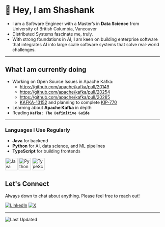 # 👋 Hey, I am Shashank

- I am a Software Engineer with a Master’s in **Data Science** from University of British Columbia, Vancouver
- Distributed Systems fascinate me, truly.
- With strong foundations in AI, I am keen on building enterprise software that integrates AI into large scale software systems that solve real-world challenges.
  
---

## What I am currently doing

- Working on Open Source Issues in Apache Kafka:
  - https://github.com/apache/kafka/pull/20149
  - https://github.com/apache/kafka/pull/20254
  - https://github.com/apache/kafka/pull/20285
  - [KAFKA-13152](https://issues.apache.org/jira/browse/KAFKA-13152) and planning to complete [KIP-770](https://cwiki.apache.org/confluence/pages/viewpage.action?pageId=186878390)
- Learning about **Apache Kafka** in depth
- Reading **`Kafka: The Definitive Guide`**


---

### Languages I Use Regularly

- **Java** for backend 
- **Python** for AI, data science, and ML pipelines  
- **TypeScript** for building frontends

<p align="left">
  <img src="https://cdn.jsdelivr.net/gh/devicons/devicon/icons/java/java-original.svg" alt="Java" width="40" height="40"/>
  <img src="https://cdn.jsdelivr.net/gh/devicons/devicon/icons/python/python-original.svg" alt="Python" width="40" height="40"/>
  <img src="https://cdn.jsdelivr.net/gh/devicons/devicon/icons/typescript/typescript-original.svg" alt="TypeScript" width="40" height="40"/>
</p>



## Let's Connect

Always down to chat about anything. Please feel free to reach out!

[![LinkedIn](https://img.shields.io/badge/LinkedIn-Connect-blue?style=for-the-badge&logo=linkedin)](https://linkedin.com/in/hs-shashank)
[![X](https://img.shields.io/badge/X-Follow-black?style=for-the-badge&logo=x&logoColor=white)](https://x.com/GeekinginJava)

---

![Last Updated](https://img.shields.io/github/last-commit/shashankhs11/shashankhs11?label=Last%20Updated&style=flat-square)
